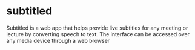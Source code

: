 # subtitled

Subtitled is a web app that helps provide live subtitles for any meeting or lecture by converting speech to text. The interface can be accessed over any media device through a web browser


